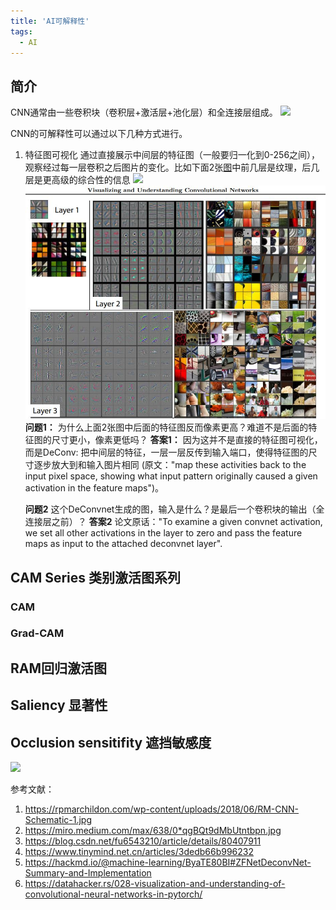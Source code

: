 ```yaml
---
title: 'AI可解释性'
tags:
  - AI
---
```


## 简介
CNN通常由一些卷积块（卷积层+激活层+池化层）和全连接层组成。
![](https://rpmarchildon.com/wp-content/uploads/2018/06/RM-CNN-Schematic-1.jpg)

CNN的可解释性可以通过以下几种方式进行。

1. 特征图可视化
   通过直接展示中间层的特征图（一般要归一化到0-256之间），观察经过每一层卷积之后图片的变化。比如下面2张[图](https://arxiv.org/pdf/1311.2901.pdf)中前几层是纹理，后几层是更高级的综合性的信息
   ![](https://miro.medium.com/max/638/0*qgBQt9dMbUtntbpn.jpg)
   ![](/images/explain_cn.jpg)   
   **问题1：** 为什么上面2张图中后面的特征图反而像素更高？难道不是后面的特征图的尺寸更小，像素更低吗？
   **答案1：** 因为这并不是直接的特征图可视化，而是DeConv: 把中间层的特征，一层一层反传到输入端口，使得特征图的尺寸逐步放大到和输入图片相同 (原文："map these activities back to the input pixel space, showing what input pattern originally caused a given activation in the feature maps")。

   **问题2** 这个DeConvnet生成的图，输入是什么？是最后一个卷积块的输出（全连接层之前）？
   **答案2** 论文原话："To examine a given convnet activation, we set all other activations in the layer to zero and pass the feature maps as input to the attached deconvnet layer".





## CAM Series 类别激活图系列
### CAM
### Grad-CAM

## RAM回归激活图

## Saliency 显著性

## Occlusion sensitifity 遮挡敏感度
![](https://lh5.googleusercontent.com/acHqfkoiS23CKlhdqyB4fvjJ86PNEcT0GUOxRfpCDPo4nO5o_YRBkOR4hrErBcryGUiK5L5xAmFy8Lbae8IAPihcVPeKiMMT9mD_MPRl_C2I4LNtaKgYN0FyNVnLBIMJXLq0CwIs)


参考文献：
1. https://rpmarchildon.com/wp-content/uploads/2018/06/RM-CNN-Schematic-1.jpg
2. https://miro.medium.com/max/638/0*qgBQt9dMbUtntbpn.jpg
3. https://blog.csdn.net/fu6543210/article/details/80407911
4. https://www.tinymind.net.cn/articles/3dedb66b996232
5. https://hackmd.io/@machine-learning/ByaTE80BI#ZFNetDeconvNet-Summary-and-Implementation
6. https://datahacker.rs/028-visualization-and-understanding-of-convolutional-neural-networks-in-pytorch/